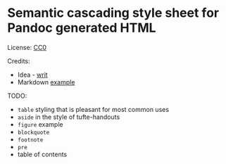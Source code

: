# Semantic cascading style sheet for Pandoc generated HTML



License: [CC0](https://creativecommons.org/about/cc0)



Credits:

- Idea - [writ](https://cmcenroe.me/writ/)
- Markdown [example](http://www.unexpected-vortices.com/sw/rippledoc/quick-markdown-example.html)


TODO:


- `table` styling that is pleasant for most common uses
- `aside` in the style of tufte-handouts
- `figure` example
- `blockquote`
- `footnote`
- `pre`
- table of contents
